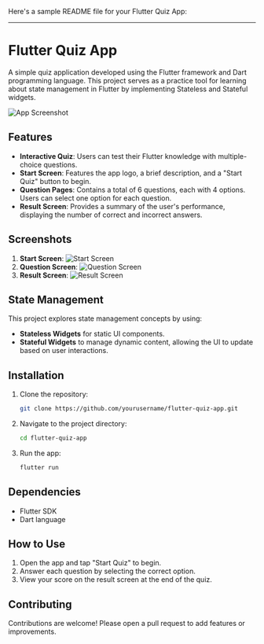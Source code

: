Here's a sample README file for your Flutter Quiz App:

---

# Flutter Quiz App

A simple quiz application developed using the Flutter framework and Dart programming language. This project serves as a practice tool for learning about state management in Flutter by implementing Stateless and Stateful widgets.

![App Screenshot](path/to/screenshot.jpg)

## Features

- **Interactive Quiz**: Users can test their Flutter knowledge with multiple-choice questions.
- **Start Screen**: Features the app logo, a brief description, and a "Start Quiz" button to begin.
- **Question Pages**: Contains a total of 6 questions, each with 4 options. Users can select one option for each question.
- **Result Screen**: Provides a summary of the user's performance, displaying the number of correct and incorrect answers.

## Screenshots

1. **Start Screen**: ![Start Screen]()
2. **Question Screen**: ![Question Screen]()
3. **Result Screen**: ![Result Screen]()

## State Management

This project explores state management concepts by using:
- **Stateless Widgets** for static UI components.
- **Stateful Widgets** to manage dynamic content, allowing the UI to update based on user interactions.

## Installation

1. Clone the repository:
   ```bash
   git clone https://github.com/yourusername/flutter-quiz-app.git
   ```
2. Navigate to the project directory:
   ```bash
   cd flutter-quiz-app
   ```
3. Run the app:
   ```bash
   flutter run
   ```

## Dependencies

- Flutter SDK
- Dart language

## How to Use

1. Open the app and tap "Start Quiz" to begin.
2. Answer each question by selecting the correct option.
3. View your score on the result screen at the end of the quiz.

## Contributing

Contributions are welcome! Please open a pull request to add features or improvements.
